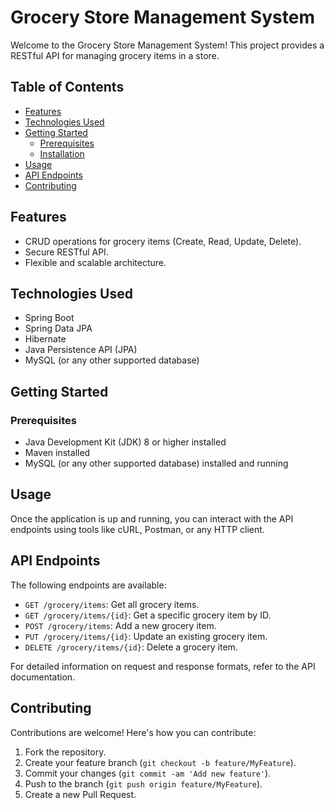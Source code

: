 # Grocery Store Management System

Welcome to the Grocery Store Management System! This project provides a RESTful API for managing grocery items in a store.

## Table of Contents

- [Features](#features)
- [Technologies Used](#technologies-used)
- [Getting Started](#getting-started)
  - [Prerequisites](#prerequisites)
  - [Installation](#installation)
- [Usage](#usage)
- [API Endpoints](#api-endpoints)
- [Contributing](#contributing)

## Features

- CRUD operations for grocery items (Create, Read, Update, Delete).
- Secure RESTful API.
- Flexible and scalable architecture.

## Technologies Used

- Spring Boot
- Spring Data JPA
- Hibernate
- Java Persistence API (JPA)
- MySQL (or any other supported database)

## Getting Started

### Prerequisites

- Java Development Kit (JDK) 8 or higher installed
- Maven installed
- MySQL (or any other supported database) installed and running

## Usage

Once the application is up and running, you can interact with the API endpoints using tools like cURL, Postman, or any HTTP client.

## API Endpoints

The following endpoints are available:

- `GET /grocery/items`: Get all grocery items.
- `GET /grocery/items/{id}`: Get a specific grocery item by ID.
- `POST /grocery/items`: Add a new grocery item.
- `PUT /grocery/items/{id}`: Update an existing grocery item.
- `DELETE /grocery/items/{id}`: Delete a grocery item.

For detailed information on request and response formats, refer to the API documentation.

## Contributing

Contributions are welcome! Here's how you can contribute:

1. Fork the repository.
2. Create your feature branch (`git checkout -b feature/MyFeature`).
3. Commit your changes (`git commit -am 'Add new feature'`).
4. Push to the branch (`git push origin feature/MyFeature`).
5. Create a new Pull Request.

